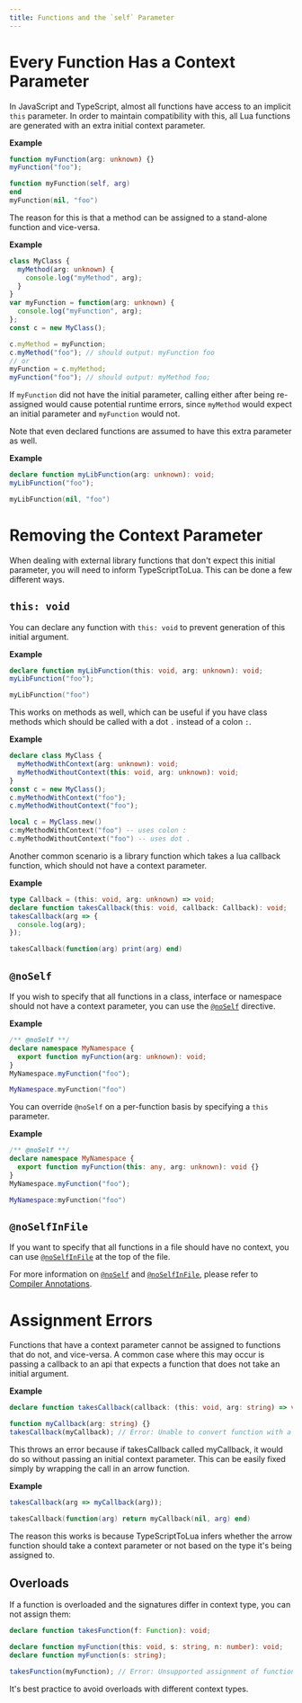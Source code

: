 ```yaml
---
title: Functions and the `self` Parameter
---
```


# Every Function Has a Context Parameter

In JavaScript and TypeScript, almost all functions have access to an implicit `this` parameter. In order to maintain compatibility with this, all Lua functions are generated with an extra initial context parameter.

**Example**

```typescript
function myFunction(arg: unknown) {}
myFunction("foo");
```

```lua
function myFunction(self, arg)
end
myFunction(nil, "foo")
```

The reason for this is that a method can be assigned to a stand-alone function and vice-versa.

**Example**

```typescript
class MyClass {
  myMethod(arg: unknown) {
    console.log("myMethod", arg);
  }
}
var myFunction = function(arg: unknown) {
  console.log("myFunction", arg);
};
const c = new MyClass();

c.myMethod = myFunction;
c.myMethod("foo"); // should output: myFunction foo
// or
myFunction = c.myMethod;
myFunction("foo"); // should output: myMethod foo;
```

If `myFunction` did not have the initial parameter, calling either after being re-assigned would cause potential runtime errors, since `myMethod` would expect an initial parameter and `myFunction` would not.

Note that even declared functions are assumed to have this extra parameter as well.

**Example**

```typescript
declare function myLibFunction(arg: unknown): void;
myLibFunction("foo");
```

```lua
myLibFunction(nil, "foo")
```

# Removing the Context Parameter

When dealing with external library functions that don't expect this initial parameter, you will need to inform TypeScriptToLua. This can be done a few different ways.

## `this: void`

You can declare any function with `this: void` to prevent generation of this initial argument.

**Example**

```typescript
declare function myLibFunction(this: void, arg: unknown): void;
myLibFunction("foo");
```

```lua
myLibFunction("foo")
```

This works on methods as well, which can be useful if you have class methods which should be called with a dot `.` instead of a colon `:`.

**Example**

```typescript
declare class MyClass {
  myMethodWithContext(arg: unknown): void;
  myMethodWithoutContext(this: void, arg: unknown): void;
}
const c = new MyClass();
c.myMethodWithContext("foo");
c.myMethodWithoutContext("foo");
```

```lua
local c = MyClass.new()
c:myMethodWithContext("foo") -- uses colon :
c.myMethodWithoutContext("foo") -- uses dot .
```

Another common scenario is a library function which takes a lua callback function, which should not have a context parameter.

**Example**

```typescript
type Callback = (this: void, arg: unknown) => void;
declare function takesCallback(this: void, callback: Callback): void;
takesCallback(arg => {
  console.log(arg);
});
```

```lua
takesCallback(function(arg) print(arg) end)
```

## `@noSelf`

If you wish to specify that all functions in a class, interface or namespace should not have a context parameter, you can use the [`@noSelf`](compiler-annotations.md#noself) directive.

**Example**

```typescript
/** @noSelf **/
declare namespace MyNamespace {
  export function myFunction(arg: unknown): void;
}
MyNamespace.myFunction("foo");
```

```lua
MyNamespace.myFunction("foo")
```

You can override `@noSelf` on a per-function basis by specifying a `this` parameter.

**Example**

```typescript
/** @noSelf **/
declare namespace MyNamespace {
  export function myFunction(this: any, arg: unknown): void {}
}
MyNamespace.myFunction("foo");
```

```lua
MyNamespace:myFunction("foo")
```

## `@noSelfInFile`

If you want to specify that all functions in a file should have no context, you can use [`@noSelfInFile`](compiler-annotations.md#noselfinfile) at the top of the file.

For more information on [`@noSelf`](compiler-annotations.md#noself) and [`@noSelfInFile`](compiler-annotations.md#noselfinfile), please refer to [Compiler Annotations](compiler-annotations).

# Assignment Errors

Functions that have a context parameter cannot be assigned to functions that do not, and vice-versa. A common case where this may occur is passing a callback to an api that expects a function that does not take an initial argument.

**Example**

```ts
declare function takesCallback(callback: (this: void, arg: string) => void);

function myCallback(arg: string) {}
takesCallback(myCallback); // Error: Unable to convert function with a 'this' parameter to function with no 'this'. To fix, wrap in an arrow function, or declare with 'this: void'.
```

This throws an error because if takesCallback called myCallback, it would do so without passing an initial context parameter. This can be easily fixed simply by wrapping the call in an arrow function.

**Example**

```typescript
takesCallback(arg => myCallback(arg));
```

```lua
takesCallback(function(arg) return myCallback(nil, arg) end)
```

The reason this works is because TypeScriptToLua infers whether the arrow function should take a context parameter or not based on the type it's being assigned to.

## Overloads

If a function is overloaded and the signatures differ in context type, you can not assign them:

```ts
declare function takesFunction(f: Function): void;

declare function myFunction(this: void, s: string, n: number): void;
declare function myFunction(s: string);

takesFunction(myFunction); // Error: Unsupported assignment of function with different overloaded types for 'this'. Overloads should all have the same type for 'this'.
```

It's best practice to avoid overloads with different context types.
